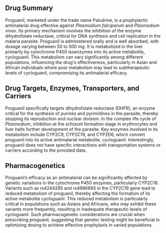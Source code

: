 ## Drug Summary
Proguanil, marketed under the trade name Paludrine, is a prophylactic antimalarial drug effective against _Plasmodium falciparum_ and _Plasmodium vivax_. Its primary mechanism involves the inhibition of the enzyme dihydrofolate reductase, critical for DNA synthesis and cell replication in the malaria parasite. Proguanil is administered orally and is well absorbed, with dosage varying between 50 to 500 mg. It is metabolized in the liver primarily by cytochrome P450 isoenzymes into its active metabolite, cycloguanil. This metabolism can vary significantly among different populations, influencing the drug's effectiveness, particularly in Asian and African individuals where poor metabolism may lead to subtherapeutic levels of cycloguanil, compromising its antimalarial efficacy.

## Drug Targets, Enzymes, Transporters, and Carriers
Proguanil specifically targets dihydrofolate reductase (DHFR), an enzyme critical for the synthesis of purines and pyrimidines in the parasite, thereby stopping its reproduction and nuclear division. In the complex life cycle of _Plasmodium_, inhibition at the schizont formation stage in erythrocytes and liver halts further development of the parasite. Key enzymes involved in its metabolism include CYP2C9, CYP2C19, and CYP2D6, which convert proguanil into its active antimalarial metabolite, cycloguanil. Interestingly, proguanil does not have specific interactions with transportation systems or carriers according to the provided data.

## Pharmacogenetics
Proguanil’s efficacy as an antimalarial can be significantly affected by genetic variations in the cytochrome P450 enzymes, particularly CYP2C19. Variants such as rs4244285 and rs4986893 in the CYP2C19 gene lead to reduced metabolism of proguanil, thereby affecting the formation of its active metabolite cycloguanil. This reduced metabolism is particularly critical in populations such as Asians and Africans, who may exhibit these variants more frequently, resulting in inadequate therapeutic levels of cycloguanil. Such pharmacogenetic considerations are crucial when prescribing proguanil, suggesting that genetic testing might be beneficial in optimizing dosing to achieve effective prophylaxis in varied populations.